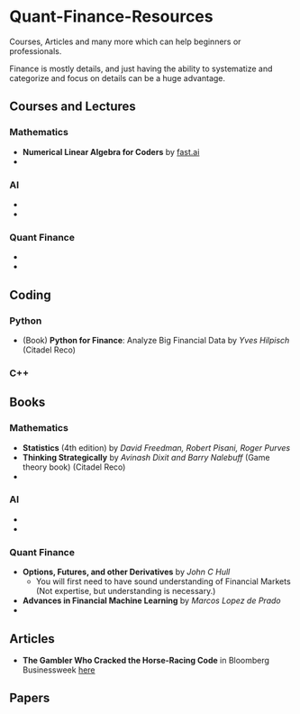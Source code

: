 # Quant-Finance-Resources
Courses, Articles and many more which can help beginners or professionals. 

Finance is mostly details, and just having the ability to systematize and categorize and focus on details can be a huge advantage. 

## Courses and Lectures
### Mathematics
 * **Numerical Linear Algebra for Coders** by [fast.ai](https://www.fast.ai) 
 * 
### AI
 *
 *
### Quant Finance
 *
 *

## Coding 
### Python
 * (Book) **Python for Finance**: Analyze Big Financial Data by *Yves Hilpisch* (Citadel Reco)

### C++

## Books
### Mathematics
  * **Statistics** (4th edition) by *David Freedman, Robert Pisani, Roger Purves*
  * **Thinking Strategically** by *Avinash Dixit and Barry Nalebuff* (Game theory book) (Citadel Reco)
  * 
  
### AI
  *
  *
  
### Quant Finance
  * **Options, Futures, and other Derivatives** by *John C Hull*
    - You will first need to have sound understanding of Financial Markets (Not expertise, but understanding is necessary.)
  * **Advances in Financial Machine Learning** by *Marcos Lopez de Prado*
  * 

## Articles
* **The Gambler Who Cracked the Horse-Racing Code** in Bloomberg Businessweek [here](https://www.bloomberg.com/news/features/2018-05-03/the-gambler-who-cracked-the-horse-racing-code)
## Papers

